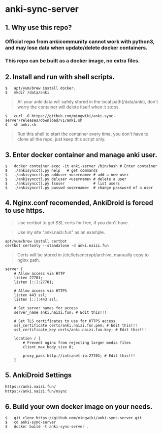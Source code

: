 # anki-sync-server

## 1. Why use this repo?

### Official repo from ankicommunity cannot work with python3, and may lose data when update/delete docker containers.

### This repo can be built as a docker image, no extra files.

## 2. Install and run with shell scripts.

``` shell
$   apt/yum/brew install docker. 
$   mkdir /data/anki
```

> All your anki data will safely stored in the local path(/data/anki), don't worry the container will delete itself when it stops.

``` shell
$   curl -O https://github.com/mingwiki/anki-sync-server/releases/download/v1/anki.sh
$   sh anki.sh
```

> Run this shell to start the container every time, you don't have to clone all the repo, just keep this script only.

## 3. Enter docker container and manage anki user.

```shell
$   docker container exec -it anki-server /bin/bash # Enter container
$   ./ankisyncctl.py help   # get commands
$   ./ankisyncctl.py adduser <username> # add a new user
$   ./ankisyncctl.py deluser <username> # delete a user
$   ./ankisyncctl.py lsuser             # list users
$   ./ankisyncctl.py passwd <username>  # change password of a user
```

## 4. Nginx.conf recomended, AnkiDroid is forced to use https.

> Use certbot to get SSL certs for free, if you don't have.

> Use my site "anki.naizi.fun" as an example.

``` shell
apt/yum/brew install certbot
certbot certonly --standalone -d anki.naizi.fun
```

> Certs will be stored in /etc/letsencrypt/archive, manually copy to nginx path.

``` nginx
server {
    # Allow access via HTTP
    listen 27701;
    listen [::]:27701;

    # Allow access via HTTPS
    listen 443 ssl;
    listen [::]:443 ssl;

    # Set server names for access
    server_name anki.naizi.fun; # Edit this!!!

    # Set TLS certificates to use for HTTPS access
    ssl_certificate certs/anki.naizi.fun.pem; # Edit this!!!
    ssl_certificate_key certs/anki.naizi.fun.key; # Edit this!!!

    location / {
        # Prevent nginx from rejecting larger media files
        client_max_body_size 0;

        proxy_pass http://intranet-ip:27701; # Edit this!!!
    }
```

## 5. AnkiDroid Settings

``` txt
https://anki.naizi.fun/
https://anki.naizi.fun/msync
```

## 6. Build your own docker image on your needs.

``` shell
$   git clone https://github.com/mingwiki/anki-sync-server.git
$   cd anki-sync-server
$   docker build -t anki-sync-server .
```